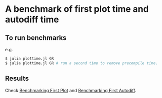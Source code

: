 # A benchmark of first plot time and autodiff time

## To run benchmarks
e.g.

```bash
$ julia plottime.jl GR
$ julia plottime.jl GR # run a second time to remove precompile time.
```

## Results
Check [Benchmarking First Plot](plottime/README.md) and [Benchmarking First Autodiff](adtime/README.md).
